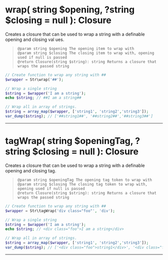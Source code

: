 # wrap( string $opening, ?string $closing = null ): Closure

Creates a closure that can be used to wrap a string with a definable opening and closing val
ues.  
   
> `@param string $opening The opening item to wrap with`   
> `@param string $closing The closing item to wrap with, opening used if null is passed`   
> `@return Closure(string $string): string Returns a closure that wraps the passed string`      
   
```php
// Create function to wrap any string with ## 
$wrapper = Str\wrap('##');

// Wrap a single string
$string = $wrapper('I am a string');
echo $string; // ##I am a string##

// Wrap all in array of strings.
$string = array_map($wrapper, ['string1', 'string2','string3']);
var_dump($string); // ['##string1##', '##string2##','##string3##']
```

***

# tagWrap( string $openingTag, ?string $closing = null ): Closure

Creates a closure that can be used to wrap a string with a definable opening and closing tag.
   
> `@param string $openingTag The opening tag token to wrap with`   
> `@param string $closing The closing tag token to wrap with, opening used if null is passed`   
> `@return Closure(string $string): string Returns a closure that wraps the passed string`      
   
```php
// Create function to wrap any string with ## 
$wrapper = Str\tagWrap('div class="foo"', 'div');

// Wrap a single string
$string = $wrapper('I am a string');
echo $string; // <div class="foo">I am a string</div>

// Wrap all in array of strings.
$string = array_map($wrapper, ['string1', 'string2','string3']);
var_dump($string); // ['<div class="foo">string1</div>', '<div class="foo">string2<...']
```

***